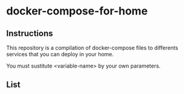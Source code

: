 # docker-compose-for-home

## Instructions

This repository is a compilation of docker-compose files to differents services that you can deploy in your home.

You must sustitute \<variable-name> by your own parameters.

## List